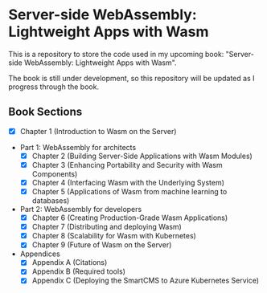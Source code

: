 # Server-side WebAssembly: Lightweight Apps with Wasm

This is a repository to store the code used in my upcoming book: "Server-side WebAssembly: Lightweight Apps with Wasm".

The book is still under development, so this repository will be updated as I progress through the book.

## Book Sections

- [x] Chapter 1 (Introduction to Wasm on the Server)
- Part 1: WebAssembly for architects
    - [x] Chapter 2 (Building Server-Side Applications with Wasm Modules)
    - [x] Chapter 3 (Enhancing Portability and Security with Wasm Components)
    - [x] Chapter 4 (Interfacing Wasm with the Underlying System)
    - [x] Chapter 5 (Applications of Wasm from machine learning to databases)    
- Part 2: WebAssembly for developers
    - [x] Chapter 6 (Creating Production-Grade Wasm Applications)
    - [x] Chapter 7 (Distributing and deploying Wasm)
    - [x] Chapter 8 (Scalability for Wasm with Kubernetes)
    - [x] Chapter 9 (Future of Wasm on the Server)
- Appendices
    - [x] Appendix A (Citations)
    - [x] Appendix B (Required tools)
    - [x] Appendix C (Deploying the SmartCMS to Azure Kubernetes Service)
